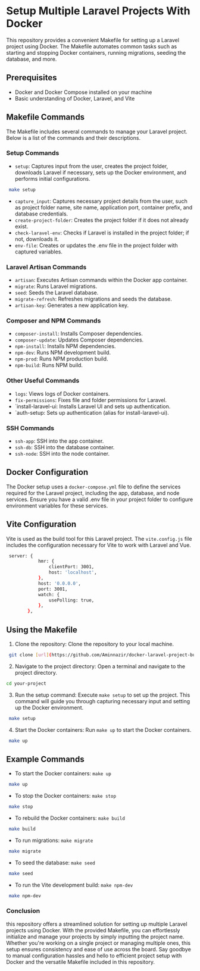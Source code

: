 
# Setup Multiple Laravel Projects With Docker

This repository provides a convenient Makefile for setting up a Laravel project using Docker. The Makefile automates common tasks such as starting and stopping Docker containers, running migrations, seeding the database, and more.


## Prerequisites

- Docker and Docker Compose installed on your machine
- Basic understanding of Docker, Laravel, and Vite

## Makefile Commands

The Makefile includes several commands to manage your Laravel project. Below is a list of the commands and their descriptions.

### Setup Commands

-  `setup`: Captures input from the user, creates the project folder, downloads Laravel if necessary, sets up the Docker environment, and performs initial configurations.

```bash
 make setup
```

- `capture_input`: Captures necessary project details from the user, such as project folder name, site name, application port, container prefix, and database credentials.
- `create-project-folder`: Creates the project folder if it does not already exist.
- `check-laravel-env`: Checks if Laravel is installed in the project folder; if not, downloads it.
- `env-file`: Creates or updates the .env file in the project folder with captured variables.

### Laravel Artisan Commands
- `artisan`: Executes Artisan commands within the Docker app container.
- `migrate`: Runs Laravel migrations.
- `seed`: Seeds the Laravel database.
- `migrate-refresh`: Refreshes migrations and seeds the database.
- `artisan-key`: Generates a new application key.

### Composer and NPM Commands
- `composer-install`: Installs Composer dependencies.
- `composer-update`: Updates Composer dependencies.
- `npm-install`: Installs NPM dependencies.
- `npm-dev`: Runs NPM development build.
- `npm-prod`: Runs NPM production build.
- `npm-build`: Runs NPM build.

### Other Useful Commands
- `logs`: Views logs of Docker containers.
- `fix-permissions`: Fixes file and folder permissions for Laravel.
- `install-laravel-ui: Installs Laravel UI and sets up authentication.
- `auth-setup: Sets up authentication (alias for install-laravel-ui).


### SSH Commands
- `ssh-app`: SSH into the app container.
- `ssh-db`: SSH into the database container.
- `ssh-node`: SSH into the node container.

## Docker Configuration
The Docker setup uses a `docker-compose.yml` file to define the services required for the Laravel project, including the app, database, and node services. Ensure you have a valid .env file in your project folder to configure environment variables for these services.

## Vite Configuration
Vite is used as the build tool for this Laravel project. The `vite.config.js` file includes the configuration necessary for Vite to work with Laravel and Vue.

```bash
 server: {
            hmr: {
                clientPort: 3001,
                host: 'localhost',
            },
            host: '0.0.0.0',
            port: 3001,
            watch: {
                usePolling: true,
            },
        },
```

## Using the Makefile

1. Clone the repository: Clone the repository to your local machine.

```bash
 git clone [url](https://github.com/Aminnazir/docker-laravel-project-builder) .
```

2. Navigate to the project directory: Open a terminal and navigate to the project directory.

```bash
cd your-project
```

3. Run the setup command: Execute `make setup` to set up the project. This command will guide you through capturing necessary input and setting up the Docker environment.

```bash
 make setup
```

4. Start the Docker containers: Run `make up` to start the Docker containers.

```bash
 make up
```

## Example Commands
- To start the Docker containers: `make up`

```bash
 make up
```

- To stop the Docker containers: `make stop`

```bash
 make stop
```

- To rebuild the Docker containers: `make build`

```bash
 make build
```

- To run migrations: `make migrate`

```bash
 make migrate
```
- To seed the database: `make seed`

```bash
 make seed
```

- To run the Vite development build: `make npm-dev`

```bash
 make npm-dev
```

### Conclusion 

this repository offers a streamlined solution for setting up multiple Laravel projects using Docker. With the provided Makefile, you can effortlessly initialize and manage your projects by simply inputting the project name. Whether you're working on a single project or managing multiple ones, this setup ensures consistency and ease of use across the board. Say goodbye to manual configuration hassles and hello to efficient project setup with Docker and the versatile Makefile included in this repository.
